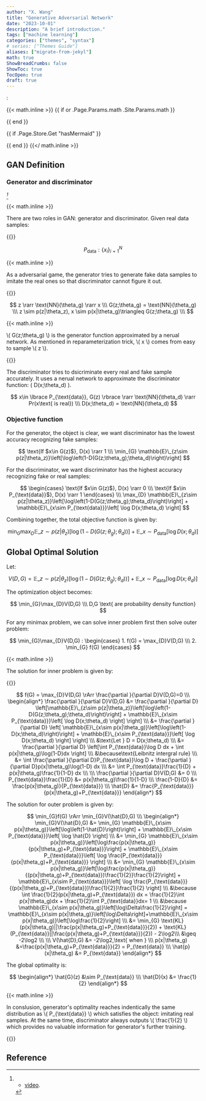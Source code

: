 ```yaml
---
author: "X. Wang"
title: "Generative Adversarial Network"
date: "2023-10-01"
description: "A brief introduction."
tags: ["machine learning"]
categories: ["themes", "syntax"]
# series: ["Themes Guide"]
aliases: ["migrate-from-jekyl"]
math: true
ShowBreadCrumbs: false
ShowToc: true
TocOpen: true
draft: true
---
```


:                                                         

{{< math.inline >}}
{{ if or .Page.Params.math .Site.Params.math }}

<link rel="stylesheet" href="https://cdn.jsdelivr.net/npm/katex@0.16.8/dist/katex.min.css" integrity="sha384-GvrOXuhMATgEsSwCs4smul74iXGOixntILdUW9XmUC6+HX0sLNAK3q71HotJqlAn" crossorigin="anonymous">

<!-- The loading of KaTeX is deferred to speed up page rendering -->
<script defer src="https://cdn.jsdelivr.net/npm/katex@0.16.8/dist/katex.min.js" integrity="sha384-cpW21h6RZv/phavutF+AuVYrr+dA8xD9zs6FwLpaCct6O9ctzYFfFr4dgmgccOTx" crossorigin="anonymous"></script>

<!-- To automatically render math in text elements, include the auto-render extension: -->
<script defer src="https://cdn.jsdelivr.net/npm/katex@0.16.8/dist/contrib/auto-render.min.js" integrity="sha384-+VBxd3r6XgURycqtZ117nYw44OOcIax56Z4dCRWbxyPt0Koah1uHoK0o4+/RRE05" crossorigin="anonymous"
    onload="renderMathInElement(document.body);"></script>
{{ end }}

{{ if .Page.Store.Get "hasMermaid" }}
  <script type="module">
    import mermaid from 'https://cdn.jsdelivr.net/npm/mermaid/dist/mermaid.esm.min.mjs';
    mermaid.initialize({ startOnLoad: true });
  </script>
{{ end }}
{{</ math.inline >}}

<style>
    /* Set the font size of all math elements to 16px */
    .katex {
        font-size: 16px !important;
    }
</style>

<style>
/* Custom CSS styles */
.graph {
    background-color: white;
  /* padding: 10px; */
  /* border-radius: 5px; */
}
.graph pre {
    background-color: white;
  /* font-family: 'Courier New', monospace;
  font-size: 14px;
  line-height: 1.5; */
}
</style>

## GAN Definition
### Generator and discriminator
<cite>[^1]</cite>

{{< math.inline >}}
<p>
There are two roles in GAN: generator and discriminator. Given real data samples:
</p>
{{</ math.inline >}}

$$
P_{\text{data}} : \lbrace x_i \rbrace_{i=1}^N
$$

{{< math.inline >}}
<p>
As a adversarial game, the generator tries to generate fake data samples to imitate the real ones so that discriminator cannot figure it out.
</p>
{{</ math.inline >}}

$$
z \rarr \text{NN}(\theta_g) \rarr x \\\
G(z;\theta_g) = \text{NN}(\theta_g) \\\
z \sim p(z|\theta_z), x \sim p(x|\theta_g)\triangleq G(z;\theta_g) \\\
$$

{{< math.inline >}}
<p>
\( G(z;\theta_g) \) is the generator function approximated by a nerual network. As mentioned in reparameterization trick, \( x \) comes from easy to sample \( z \).
</p>
{{</ math.inline >}}

The discriminator tries to dsicriminate every real and fake sample accurately. It uses a nerual network to approximate the discriminator function: \( D(x;\theta_d) \).

$$
x\in \lbrace P_{\text{data}}, G(z) \rbrace \rarr \text{NN}(\theta_d) \rarr Pr(x\text{ is real}) \\\
D(x;\theta_d) = \text{NN}(\theta_d)
$$

### Objective function

For the generator, the object is clear, we want discriminator has the lowest accuracy recognizing fake samples:

$$
\text{If $x\in G(z)$}, D(x) \rarr 1 \\\
\min_{G} \mathbb{E}\_{z\sim p(z|\theta_z)}\left[\log\left(1-D(G(z;\theta_g);\theta_d)\right)\right]
$$

For the discriminator, we want discriminator has the highest accuracy recognizing fake or real samples:

$$
\begin{cases}
\text{If $x\in G(z)$}, D(x) \rarr 0 \\\
\text{If $x\in P_{\text{data}}$}, D(x) \rarr 1
\end{cases} \\\
\max_{D} \mathbb{E}\_{z\sim p(z|\theta_z)}\left[\log\left(1-D(G(z;\theta_g);\theta_d)\right)\right] + \mathbb{E}\_{x\sim P_{\text{data}}}\left[ \log D(x;\theta_d) \right]
$$

Combining together, the total objective function is given by:

$$
\min_{G}\max_{D} \mathbb{E}\_{z\sim p(z|\theta_z)}\left[\log\left(1-D(G(z;\theta_g);\theta_d)\right)\right] + \mathbb{E}\_{x\sim P_{\text{data}}}\left[ \log D(x;\theta_d) \right]
$$

## Global Optimal Solution

Let:

$$
V(D,G) = \mathbb{E}\_{z\sim p(z|\theta_z)}\left[\log\left(1-D(G(z;\theta_g);\theta_d)\right)\right] + \mathbb{E}\_{x\sim P_{\text{data}}}\left[ \log D(x;\theta_d) \right]
$$

The optimization object becomes:

$$
\min_{G}\max_{D}V(D,G) \\\
D,G \text{ are probability density function}
$$

For any minimax problem, we can solve inner problem first then solve outer problem:

$$
\min_{G}\max_{D}V(D,G) : \begin{cases}
    1. f(G) = \max_{D}V(D,G) \\\
    2. \min_{G} f(G)
\end{cases}
$$

{{< math.inline >}}
<p>
The solution for inner problem is given by:
</p>
{{</ math.inline >}}

$$
f(G) = \max_{D}V(D,G) \rArr \frac{\partial }{\partial D}V(D,G)=0 \\\
\begin{align*}
\frac{\partial }{\partial D}V(D,G) &= \frac{\partial }{\partial D} \left[\mathbb{E}\_{z\sim p(z|\theta_z)}\left[\log\left(1-D(G(z;\theta_g);\theta_d)\right)\right] + \mathbb{E}\_{x\sim P_{\text{data}}}\left[ \log D(x;\theta_d) \right] \right] \\\
&= \frac{\partial }{\partial D} \left[ \mathbb{E}\_{x\sim p(x|\theta_g)}\left[\log\left(1-D(x;\theta_d)\right)\right] + \mathbb{E}\_{x\sim P_{\text{data}}}\left[ \log D(x;\theta_d) \right] \right] \\\
&\text{Let } D = D(x;\theta_d) \\\
&= \frac{\partial }{\partial D} \left[\int P_{\text{data}}\log D dx + \int p(x|\theta_g)\log(1-D)dx \right] \\\
&\because\text{Leibnitz intergral rule} \\\
&= \int \frac{\partial }{\partial D}P_{\text{data}}\log D + \frac{\partial }{\partial D}p(x|\theta_g)\log(1-D) dx \\\
&= \int P_{\text{data}}\frac{1}{D} + p(x|\theta_g)\frac{1}{1-D} dx \\\
\\\
\frac{\partial }{\partial D}V(D,G) &= 0 \\\
P_{\text{data}}\frac{1}{D} &= p(x|\theta_g)\frac{1}{1-D} \\\
\frac{1-D}{D} &= \frac{p(x|\theta_g)}{P_{\text{data}}} \\\
\hat{D} &= \frac{P_{\text{data}}}{p(x|\theta_g)+P_{\text{data}}}
\end{align*}
$$

The solution for outer problem is given by:

$$
\min_{G}f(G) \rArr \min_{G}V(\hat{D},G) \\\
\begin{align*}
\min_{G}V(\hat{D},G) &= \min_{G} \mathbb{E}\_{x\sim p(x|\theta_g)}\left[\log\left(1-\hat{D}\right)\right] + \mathbb{E}\_{x\sim P_{\text{data}}}\left[ \log \hat{D} \right] \\\
&= \min_{G} \mathbb{E}\_{x\sim p(x|\theta_g)}\left[\log\frac{p(x|\theta_g)}{p(x|\theta_g)+P_{\text{data}}}\right] + \mathbb{E}\_{x\sim P_{\text{data}}}\left[ \log \frac{P_{\text{data}}}{p(x|\theta_g)+P_{\text{data}}} \right] \\\
&= \min_{G} \mathbb{E}\_{x\sim p(x|\theta_g)}\left[\log\frac{p(x|\theta_g)}{(p(x|\theta_g)+P_{\text{data}})\frac{1}{2}}\frac{1}{2}\right] + \mathbb{E}\_{x\sim P_{\text{data}}}\left[ \log \frac{P_{\text{data}}}{(p(x|\theta_g)+P_{\text{data}})\frac{1}{2}}\frac{1}{2} \right] \\\
&\because \int \frac{1}{2}(p(x|\theta_g)+P_{\text{data}}) dx = \frac{1}{2}\int p(x|\theta_g)dx + \frac{1}{2}\int P_{\text{data}}dx= 1 \\\
&\because \mathbb{E}\_{x\sim p(x|\theta_g)}\left[\log\Delta\frac{1}{2}\right] = \mathbb{E}\_{x\sim p(x|\theta_g)}\left[\log\Delta\right]+\mathbb{E}\_{x\sim p(x|\theta_g)}\left[\log\frac{1}{2}\right] \\\
&= \min_{G} \text{KL}(p(x|\theta_g)||\frac{p(x|\theta_g)+P_{\text{data}}}{2}) + \text{KL}(P_{\text{data}}||\frac{p(x|\theta_g)+P_{\text{data}}}{2}) - 2\log2\\\
&\geq -2\log2 \\\
\\\
V(\hat{D},G) &= -2\log2,\text{ when } \\\
p(x|\theta_g) &=\frac{p(x|\theta_g)+P_{\text{data}}}{2} = P_{\text{data}} \\\
\hat{p}(x|\theta_g) &= P_{\text{data}}
\end{align*}
$$

The global optimality is:

$$
\begin{align*}
\hat{G}(z) &\sim P_{\text{data}} \\\
\hat{D}(x) &= \frac{1}{2} 
\end{align*}
$$

{{< math.inline >}}
<p>
In conslusion, generator's optimality reaches indentically the same distribution as \( P_{\text{data}} \) which satisfies the object: imitating real samples. At the same time, discriminator always outputs \( \frac{1}{2} \) which provides no valuable information for generator's further training.
</p>
{{</ math.inline >}}

## Reference

[^1]: - [video](https://www.bilibili.com/video/BV1aE411o7qd?p=167).
[^4]: From [Higham, Nicholas (2002). Accuracy and Stability of Numerical Algorithms](https://archive.org/details/accuracystabilit00high_878).
[^5]: From [The Multivariate Gaussian. Michael I. Jordan](https://people.eecs.berkeley.edu/~jordan/courses/260-spring10/other-readings/chapter13.pdf).
[^2]: - [Deep Boltzmann Machines. Ruslan Salakhutdinov, Geoffrey Hinton](http://www.cs.toronto.edu/~hinton/absps/dbm.pdf).
[^7]: - [GAUSS-MARKOV MODELS, JONATHAN HUANG AND J. ANDREW BAGNELL](https://www.cs.cmu.edu/~16831-f14/notes/F14/gaussmarkov.pdf).
[^6]: - [Gaussian Processes and Gaussian Markov Random Fields](https://folk.ntnu.no/joeid/MA8702/jan16.pdf)
[^3]: - [A fast learning algorithm for deep belief nets. Geoffrey E. Hinton, Simon Osindero, Yee-Whye Teh](https://www.cs.toronto.edu/~hinton/absps/fastnc.pdf).
